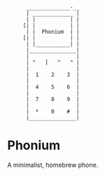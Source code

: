 
          ______________-__
          | _____________ |
          | |           | |
         [| |           | |
          | |  Phonium  | |
         [| |           | |
          | |___________| |
          |_______________|
          |               |
          | "   ]   ^   " |
          |               |
          |  1    2    3  |
          |               |
          |  4    5    6  |
          |               |
          |  7    8    9  |
          |               |
          |  *    0    #  |
          |_______________|

# Phonium

A minimalist, homebrew phone.
